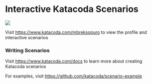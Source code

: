 # Interactive Katacoda Scenarios

[![](http://shields.katacoda.com/katacoda/mbreksopuro/count.svg)](https://www.katacoda.com/mbreksopuro "Get your profile on Katacoda.com")

Visit https://www.katacoda.com/mbreksopuro to view the profile and interactive scenarios

### Writing Scenarios
Visit https://www.katacoda.com/docs to learn more about creating Katacoda scenarios

For examples, visit https://github.com/katacoda/scenario-example
